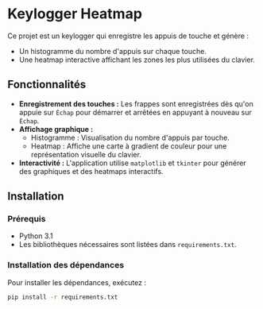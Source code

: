# Keylogger Heatmap

Ce projet est un keylogger qui enregistre les appuis de touche et génère :
- Un histogramme du nombre d'appuis sur chaque touche.
- Une heatmap interactive affichant les zones les plus utilisées du clavier.

## Fonctionnalités

- **Enregistrement des touches :** Les frappes sont enregistrées dès qu'on appuie sur `Échap` pour démarrer et arrêtées en appuyant à nouveau sur `Échap`.
- **Affichage graphique :**
  - Histogramme : Visualisation du nombre d'appuis par touche.
  - Heatmap : Affiche une carte à gradient de couleur pour une représentation visuelle du clavier.
- **Interactivité :** L'application utilise `matplotlib` et `tkinter` pour générer des graphiques et des heatmaps interactifs.

## Installation

### Prérequis

- Python 3.1
- Les bibliothèques nécessaires sont listées dans `requirements.txt`.

### Installation des dépendances

Pour installer les dépendances, exécutez :

```bash
pip install -r requirements.txt
